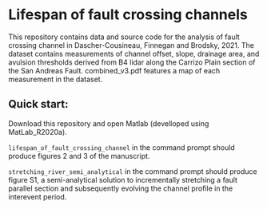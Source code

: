 # Lifespan of fault crossing channels

This repository contains data and source code for the analysis of fault crossing channel in Dascher-Cousineau, Finnegan and Brodsky, 2021. The dataset contains measurements of channel offset, slope, drainage area, and avulsion thresholds derived from B4 lidar along the Carrizo Plain section of the San Andreas Fault. combined_v3.pdf features a map of each measurement in the dataset. 

## Quick start:

Download this repository and open Matlab (develloped using MatLab_R2020a).

`lifespan_of_fault_crossing_channel` in the command prompt should produce figures 2 and 3 of the manuscript.

`stretching_river_semi_analytical` in the command prompt should produce figure S1, a semi-analytical solution to incrementally stretching a fault parallel section and subsequently evolving the channel profile in the interevent period.








